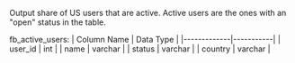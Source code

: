 Output share of US users that are active. Active users are the ones with an "open" status in the table.

fb_active_users:
| Column Name | Data Type |
|-------------|-----------|
| user_id     | int       |
| name        | varchar   |
| status      | varchar   |
| country     | varchar   |

```

```
